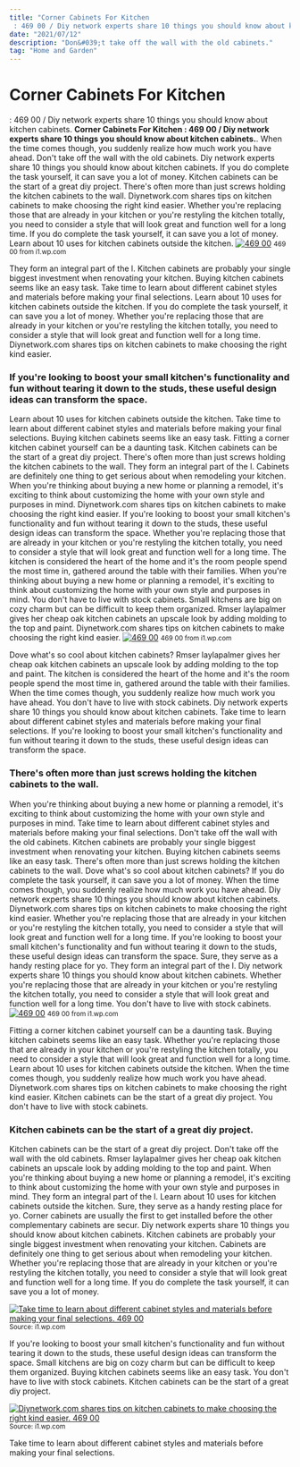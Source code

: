 ```yaml
---
title: "Corner Cabinets For Kitchen : 469 00 / Diy network experts share 10 things you should know about kitchen cabinets."
date: "2021/07/12"
description: "Don&#039;t take off the wall with the old cabinets."
tag: "Home and Garden"
---
```


# Corner Cabinets For Kitchen : 469 00 / Diy network experts share 10 things you should know about kitchen cabinets.
**Corner Cabinets For Kitchen : 469 00 / Diy network experts share 10 things you should know about kitchen cabinets.**. When the time comes though, you suddenly realize how much work you have ahead. Don't take off the wall with the old cabinets. Diy network experts share 10 things you should know about kitchen cabinets. If you do complete the task yourself, it can save you a lot of money. Kitchen cabinets can be the start of a great diy project.
There's often more than just screws holding the kitchen cabinets to the wall. Diynetwork.com shares tips on kitchen cabinets to make choosing the right kind easier. Whether you're replacing those that are already in your kitchen or you're restyling the kitchen totally, you need to consider a style that will look great and function well for a long time. If you do complete the task yourself, it can save you a lot of money. Learn about 10 uses for kitchen cabinets outside the kitchen.
[![469 00](https://i1.wp.com/10749977881175814701 "469 00")](https://i1.wp.com/10749977881175814701)
<small>469 00 from i1.wp.com</small>

They form an integral part of the l. Kitchen cabinets are probably your single biggest investment when renovating your kitchen. Buying kitchen cabinets seems like an easy task. Take time to learn about different cabinet styles and materials before making your final selections. Learn about 10 uses for kitchen cabinets outside the kitchen. If you do complete the task yourself, it can save you a lot of money. Whether you're replacing those that are already in your kitchen or you're restyling the kitchen totally, you need to consider a style that will look great and function well for a long time. Diynetwork.com shares tips on kitchen cabinets to make choosing the right kind easier.

### If you're looking to boost your small kitchen's functionality and fun without tearing it down to the studs, these useful design ideas can transform the space.
Learn about 10 uses for kitchen cabinets outside the kitchen. Take time to learn about different cabinet styles and materials before making your final selections. Buying kitchen cabinets seems like an easy task. Fitting a corner kitchen cabinet yourself can be a daunting task. Kitchen cabinets can be the start of a great diy project. There's often more than just screws holding the kitchen cabinets to the wall. They form an integral part of the l. Cabinets are definitely one thing to get serious about when remodeling your kitchen. When you're thinking about buying a new home or planning a remodel, it's exciting to think about customizing the home with your own style and purposes in mind. Diynetwork.com shares tips on kitchen cabinets to make choosing the right kind easier. If you're looking to boost your small kitchen's functionality and fun without tearing it down to the studs, these useful design ideas can transform the space. Whether you're replacing those that are already in your kitchen or you're restyling the kitchen totally, you need to consider a style that will look great and function well for a long time. The kitchen is considered the heart of the home and it's the room people spend the most time in, gathered around the table with their families.
When you're thinking about buying a new home or planning a remodel, it's exciting to think about customizing the home with your own style and purposes in mind. You don't have to live with stock cabinets. Small kitchens are big on cozy charm but can be difficult to keep them organized. Rmser laylapalmer gives her cheap oak kitchen cabinets an upscale look by adding molding to the top and paint. Diynetwork.com shares tips on kitchen cabinets to make choosing the right kind easier.
[![469 00](https://i1.wp.com/10749977881175814701 "469 00")](https://i1.wp.com/10749977881175814701)
<small>469 00 from i1.wp.com</small>

Dove what's so cool about kitchen cabinets? Rmser laylapalmer gives her cheap oak kitchen cabinets an upscale look by adding molding to the top and paint. The kitchen is considered the heart of the home and it's the room people spend the most time in, gathered around the table with their families. When the time comes though, you suddenly realize how much work you have ahead. You don't have to live with stock cabinets. Diy network experts share 10 things you should know about kitchen cabinets. Take time to learn about different cabinet styles and materials before making your final selections. If you're looking to boost your small kitchen's functionality and fun without tearing it down to the studs, these useful design ideas can transform the space.

### There's often more than just screws holding the kitchen cabinets to the wall.
When you're thinking about buying a new home or planning a remodel, it's exciting to think about customizing the home with your own style and purposes in mind. Take time to learn about different cabinet styles and materials before making your final selections. Don't take off the wall with the old cabinets. Kitchen cabinets are probably your single biggest investment when renovating your kitchen. Buying kitchen cabinets seems like an easy task. There's often more than just screws holding the kitchen cabinets to the wall. Dove what's so cool about kitchen cabinets? If you do complete the task yourself, it can save you a lot of money. When the time comes though, you suddenly realize how much work you have ahead. Diy network experts share 10 things you should know about kitchen cabinets. Diynetwork.com shares tips on kitchen cabinets to make choosing the right kind easier. Whether you're replacing those that are already in your kitchen or you're restyling the kitchen totally, you need to consider a style that will look great and function well for a long time. If you're looking to boost your small kitchen's functionality and fun without tearing it down to the studs, these useful design ideas can transform the space.
Sure, they serve as a handy resting place for yo. They form an integral part of the l. Diy network experts share 10 things you should know about kitchen cabinets. Whether you're replacing those that are already in your kitchen or you're restyling the kitchen totally, you need to consider a style that will look great and function well for a long time. You don't have to live with stock cabinets.
[![469 00](https://i1.wp.com/10749977881175814701 "469 00")](https://i1.wp.com/10749977881175814701)
<small>469 00 from i1.wp.com</small>

Fitting a corner kitchen cabinet yourself can be a daunting task. Buying kitchen cabinets seems like an easy task. Whether you're replacing those that are already in your kitchen or you're restyling the kitchen totally, you need to consider a style that will look great and function well for a long time. Learn about 10 uses for kitchen cabinets outside the kitchen. When the time comes though, you suddenly realize how much work you have ahead. Diynetwork.com shares tips on kitchen cabinets to make choosing the right kind easier. Kitchen cabinets can be the start of a great diy project. You don't have to live with stock cabinets.

### Kitchen cabinets can be the start of a great diy project.
Kitchen cabinets can be the start of a great diy project. Don't take off the wall with the old cabinets. Rmser laylapalmer gives her cheap oak kitchen cabinets an upscale look by adding molding to the top and paint. When you're thinking about buying a new home or planning a remodel, it's exciting to think about customizing the home with your own style and purposes in mind. They form an integral part of the l. Learn about 10 uses for kitchen cabinets outside the kitchen. Sure, they serve as a handy resting place for yo. Corner cabinets are usually the first to get installed before the other complementary cabinets are secur. Diy network experts share 10 things you should know about kitchen cabinets. Kitchen cabinets are probably your single biggest investment when renovating your kitchen. Cabinets are definitely one thing to get serious about when remodeling your kitchen. Whether you're replacing those that are already in your kitchen or you're restyling the kitchen totally, you need to consider a style that will look great and function well for a long time. If you do complete the task yourself, it can save you a lot of money.


[![Take time to learn about different cabinet styles and materials before making your final selections. 469 00](https://i1.wp.com/246210717864765625 "469 00")](https://i1.wp.com/10749977881175814701)
<small>Source: i1.wp.com</small>

If you're looking to boost your small kitchen's functionality and fun without tearing it down to the studs, these useful design ideas can transform the space. Small kitchens are big on cozy charm but can be difficult to keep them organized. Buying kitchen cabinets seems like an easy task. You don't have to live with stock cabinets. Kitchen cabinets can be the start of a great diy project.

[![Diynetwork.com shares tips on kitchen cabinets to make choosing the right kind easier. 469 00](https://i1.wp.com/246210717864765625 "469 00")](https://i1.wp.com/10749977881175814701)
<small>Source: i1.wp.com</small>

Take time to learn about different cabinet styles and materials before making your final selections.